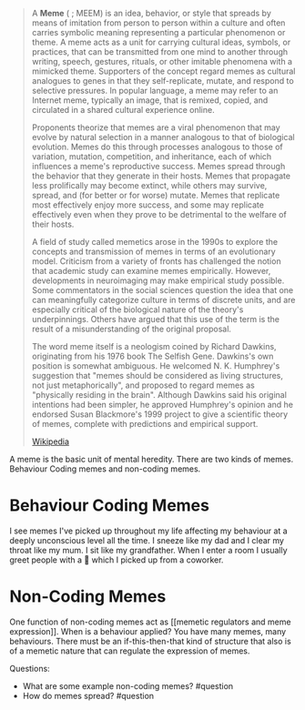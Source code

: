 > A **Meme** ( ; MEEM) is an idea, behavior, or style that spreads by means of imitation from person to person within a culture and often carries symbolic meaning representing a particular phenomenon or theme. A meme acts as a unit for carrying cultural ideas, symbols, or practices, that can be transmitted from one mind to another through writing, speech, gestures, rituals, or other imitable phenomena with a mimicked theme. Supporters of the concept regard memes as cultural analogues to genes in that they self-replicate, mutate, and respond to selective pressures. In popular language, a meme may refer to an Internet meme, typically an image, that is remixed, copied, and circulated in a shared cultural experience online.
>
> Proponents theorize that memes are a viral phenomenon that may evolve by natural selection in a manner analogous to that of biological evolution. Memes do this through processes analogous to those of variation, mutation, competition, and inheritance, each of which influences a meme's reproductive success. Memes spread through the behavior that they generate in their hosts. Memes that propagate less prolifically may become extinct, while others may survive, spread, and (for better or for worse) mutate. Memes that replicate most effectively enjoy more success, and some may replicate effectively even when they prove to be detrimental to the welfare of their hosts.
>
> A field of study called memetics arose in the 1990s to explore the concepts and transmission of memes in terms of an evolutionary model. Criticism from a variety of fronts has challenged the notion that academic study can examine memes empirically. However, developments in neuroimaging may make empirical study possible. Some commentators in the social sciences question the idea that one can meaningfully categorize culture in terms of discrete units, and are especially critical of the biological nature of the theory's underpinnings. Others have argued that this use of the term is the result of a misunderstanding of the original proposal.
>
> The word meme itself is a neologism coined by Richard Dawkins, originating from his 1976 book The Selfish Gene. Dawkins's own position is somewhat ambiguous. He welcomed N. K. Humphrey's suggestion that "memes should be considered as living structures, not just metaphorically", and proposed to regard memes as "physically residing in the brain". Although Dawkins said his original intentions had been simpler, he approved Humphrey's opinion and he endorsed Susan Blackmore's 1999 project to give a scientific theory of memes, complete with predictions and empirical support.
>
> [Wikipedia](https://en.wikipedia.org/wiki/Meme)

A meme is the basic unit of mental heredity. There are two kinds of memes. Behaviour Coding memes and non-coding memes. 
# Behaviour Coding Memes
I see memes I've picked up throughout my life affecting my behaviour at a deeply unconscious level all the time. I sneeze like my dad and I clear my throat like my mum. I sit like my grandfather. When I enter a room I usually greet people with a 🤙 which I picked up from a coworker. 
# Non-Coding Memes
One function of non-coding memes act as [[memetic regulators and meme expression]]. When is a behaviour applied? You have many memes, many behaviours. There must be an if-this-then-that kind of structure that also is of a memetic nature that can regulate the expression of memes.

Questions:
- What are some example non-coding memes? #question 
- How do memes spread? #question 